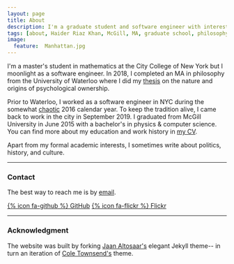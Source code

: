 ```yaml
---
layout: page
title: About
description: I'm a graduate student and software engineer with interests in math, physics and philosophy.
tags: [about, Haider Riaz Khan, McGill, MA, graduate school, philosophy, Waterloo, physics, computer science, quantum information theory, quantum theory, cognitive science, politics]
image:
  feature:  Manhattan.jpg
---
```

I'm a master's student in mathematics at the City College of New York but I moonlight as a software engineer. In 2018, I completed an MA in philosophy from the University of Waterloo where I did my <a href="{{site.url}}/papers/Property-Thesis.pdf">thesis</a> on the nature and origins of psychological ownership.

Prior to Waterloo, I worked as a software engineer in NYC during the somewhat [chaotic]({{site.url}}/images/Moby-Dick-Grand-Elections.png) 2016 calendar year. To keep the tradition alive, I came back to work in the city in September 2019. I graduated from McGill University in June 2015 with a bachelor's in physics & computer science. You can find more about my education and work history in <a href="{{site.url}}/CV.pdf">my CV</a>.

 Apart from my formal academic interests, I sometimes write about politics, history, and culture.
   

---

### Contact

The best way to reach me is by <a href="mailto:haiderriazkhan-at-gmail-dot-com">email</a>.

[{% icon fa-github %} GitHub](https://github.com/haiderriazkhan)
[{% icon fa-flickr %} Flickr](https://www.flickr.com/photos/135656155@N08/albums)

---

### Acknowledgment

The website was built by forking [Jaan Altosaar's](https://jaan.io/) elegant Jekyll theme-- in turn an iteration of [Cole Townsend's](http://coletownsend.com/) theme.